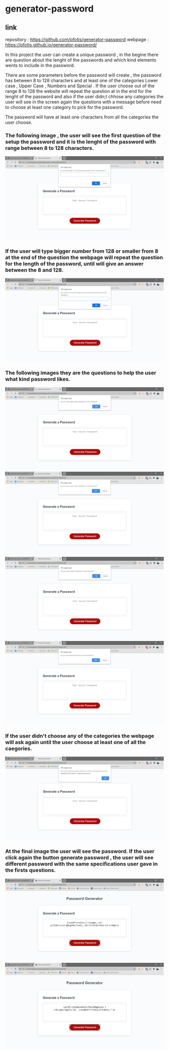 # generator-password


## link

repository :   https://github.com/pfotis/generator-password
webpage    :   https://pfotis.github.io/generator-password/



In this project the user can create a unique password , in the begine there are question about the lenght of the passwords and which kind elements wents to include in the password.

There are some parameters before the password will create , the password has between 8 to 128 characters and at least one of the categories Lower case , Upper Case , Numbers and Special . If the user choose out of the range 8 to 128 the website will repeat the question at in the end for the lenght of the password and also if the user didn;t chhose any categories the user will see in the screen again the questions with a message before need to choose at least one category to pick for the password.

The password will have at least one characters from all the categories the user choose.


### The following image , the user will see the first question of the setup the password and it is the lenght of the password with range between 8 to 128 characters.

<img src="./Assets/images/readme/first_look.png" alt="first impress of the generator-password">


### If the user will type bigger number from 128 or smaller from 8 at the end of the question the webpage will repeat the question for the length of the password, until will give an answer between the 8 and 128.

<img src="./Assets/images/readme/out_of_range.png" alt="out of range characters">


### The following images they are the questions to help the user what kind password likes.

<img src="./Assets/images/readme/upper_case.png" alt="upper case characters">

<img src="./Assets/images/readme/lower_case.png" alt="lower case characters">

<img src="./Assets/images/readme/numeric.png" alt="numeric characters">

<img src="./Assets/images/readme/special.png" alt="special characters">


### If the user didn't choose any of the categories the webpage will ask again until the user choose at least one of all the caegories.

<img src="./Assets/images/readme/none_categories.png" alt="none categories">


### At the final image the user will see the password. If the user click again the button generate password , the user will see different password with the same specifications user gave in the firsts questions.

<img src="./Assets/images/readme/password_print.png" alt="password">

<img src="./Assets/images/readme/password_print2.png" alt="password">
